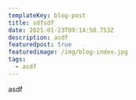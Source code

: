 ```yaml
---
templateKey: blog-post
title: sdfsdf
date: 2021-01-23T09:14:50.753Z
description: asdf
featuredpost: true
featuredimage: /img/blog-index.jpg
tags:
  - asdf
---
```

asdf